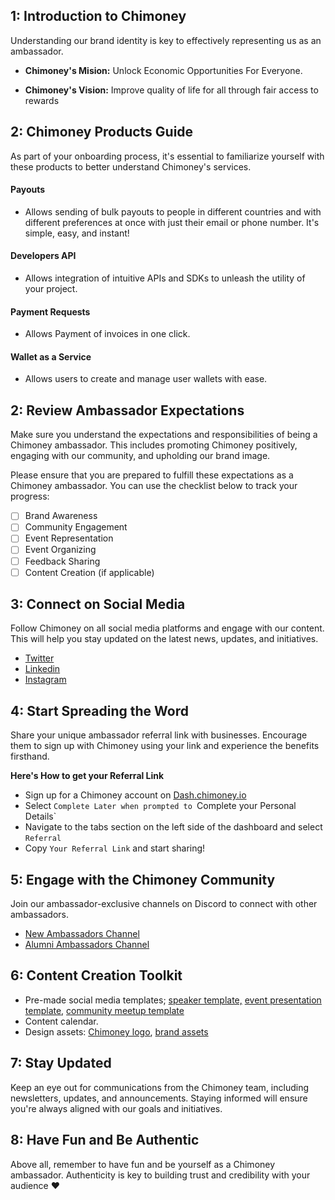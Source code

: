 
 ## 1: Introduction to Chimoney

Understanding our brand identity is key to effectively representing us as an ambassador. </br>

- **Chimoney's Mision:**
Unlock Economic Opportunities For Everyone.

- **Chimoney's Vision:**
Improve quality of life for all through fair access to rewards

## 2: Chimoney Products Guide

As part of your onboarding process, it's essential to familiarize yourself with these products to better understand Chimoney's services.

#### Payouts

- Allows sending of bulk payouts to people in different countries and with different preferences at once with just their email or phone number. It's simple, easy, and instant!

#### Developers API

- Allows integration of intuitive APIs and SDKs to unleash the utility of your project.

#### Payment Requests

- Allows Payment of invoices in one click.

#### Wallet as a Service

- Allows users to create and manage user wallets with ease.

## 2: Review Ambassador Expectations

Make sure you understand the expectations and responsibilities of being a Chimoney ambassador. This includes promoting Chimoney positively, engaging with our community, and upholding our brand image.

Please ensure that you are prepared to fulfill these expectations as a Chimoney ambassador. You can use the checklist below to track your progress:

- [ ] Brand Awareness
- [ ] Community Engagement
- [ ] Event Representation
- [ ] Event Organizing
- [ ] Feedback Sharing 
- [ ] Content Creation (if applicable)

## 3: Connect on Social Media

Follow Chimoney on all social media platforms and engage with our content. This will help you stay updated on the latest news, updates, and initiatives.
- [Twitter](https://twitter.com/chimoney_io)
- [Linkedin](https://www.linkedin.com/company/chimoney/)
- [Instagram](https://www.instagram.com/chimoney_io/)

## 4: Start Spreading the Word

Share your unique ambassador referral link with businesses. Encourage them to sign up with Chimoney using your link and experience the benefits firsthand.

**Here's How to get your Referral Link**
- Sign up for a Chimoney account on [Dash.chimoney.io](https://dash.chimoney.io/)
- Select `Complete Later when prompted to `Complete your Personal Details`
- Navigate to the tabs section on the left side of the dashboard and select `Referral`
- Copy `Your Referral Link` and start sharing!

## 5: Engage with the Chimoney Community

Join our ambassador-exclusive channels on Discord to connect with other ambassadors. 

- [New Ambassadors Channel](https://discord.gg/Qtbtfy6Zwr)
- [Alumni Ambassadors Channel](https://discord.gg/E5p9Vtq9mx)

## 6: Content Creation Toolkit
- Pre-made social media templates; [speaker template,](https://www.canva.com/design/DAFf2f_zBVI/iMiKCakGSPA8NxKaq7umlA/view?utm_content=DAFf2f_zBVI&utm_campaign=designshare&utm_medium=link&utm_source=sharebutton&mode=preview) [event presentation template](https://www.canva.com/design/DAFTY3qZAC0/i6o9AtghLa84wxt6E0TRYw/view?utm_content=DAFTY3qZAC0&utm_campaign=designshare&utm_medium=link&utm_source=publishsharelink&mode=preview), [community meetup template](https://www.canva.com/design/DAF58TmA8-s/SXLi2ggcwN2_zzWikuFi2Q/view?utm_content=DAF58TmA8-s&utm_campaign=designshare&utm_medium=link&utm_source=publishsharelink&mode=preview)
- Content calendar.
- Design assets: [Chimoney logo](https://drive.google.com/drive/folders/1CkcIobj0ltmXZ6t__TqkruhseimTJNa8?usp=drive_link), [brand assets](https://docs.google.com/document/d/11Niq7-F96alud7s9S08km22MJ5bS2ZYF_xbiJSX8o4I/edit?usp=sharing)
  

## 7: Stay Updated

Keep an eye out for communications from the Chimoney team, including newsletters, updates, and announcements. Staying informed will ensure you're always aligned with our goals and initiatives.

## 8: Have Fun and Be Authentic

Above all, remember to have fun and be yourself as a Chimoney ambassador. Authenticity is key to building trust and credibility with your audience ❤️
